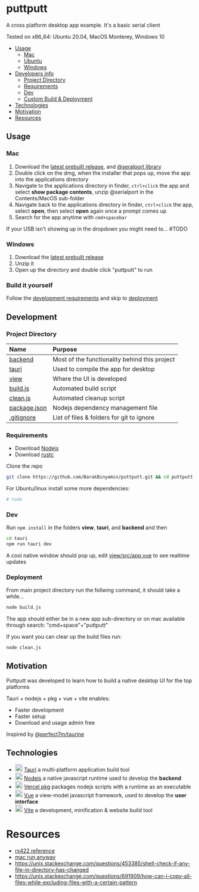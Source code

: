 # puttputt
A cross platform desktop app example. It's a basic serial client

Tested on x86_64: Ubuntu 20.04, MacOS Monterey, Windows 10

- [Usage](#usage)
    - [Mac](#mac)
    - [Ubuntu](#ubuntu)
    - [Windows](#windows)
- [Developers info](#development)
    - [Project Directory](#project-directory)
    - [Requirements](#requirements)
    - [Dev](#dev)
    - [Custom Build & Deployment](#deployment)
- [Technologies](#technologies)
- [Motivation](#motivation)
- [Resources](#resources)

## Usage
### Mac 
1. Download the [latest prebuilt release](https://github.com/BarakBinyamin/puttputt/releases/download/mint/statusdashboard_0.0.0_x64.dmg), and [@seralport library](https://github.com/BarakBinyamin/puttputt/releases/download/mint/@serialport-macx86.zip)
2. Double click on the dmg, when the installer that pops up, move the app into the applications directory
3. Navigate to the applications directory in finder, `ctrl+click` the app and select **show package contents**, unzip @serialport in the Contents/MacOS sub-folder
4. Navigate back to the applications directory in finder, `ctrl+click` the app, select **open**, then select **open** again once a prompt comes up
5. Search for the app anytime with `cmd+spacebar`

If your USB isn't showing up in the dropdown you might need to...
#TODO
### Windows
1. Download the [latest prebuilt release]()
2. Unzip it
3. Open up the directory and double click "puttputt" to run

### Build it yourself
Follow the [development requirements](#requirements) and skip to [deployment](#deployment)

##  Development
### Project Directory
| Name                                   | Purpose                                       | 
| :--                                    | :--                                           |
|[backend](backend)                      | Most of the functionality behind this project |
|[tauri](tauri)                          | Used to compile the app for desktop           |
|[view](view)                            | Where the UI is developed                     |   
|[build.js](build.js)                    | Automated build script                        |
|[clean.js](clean.js)                    | Automated cleanup script                      |
|[package.json](package.json)            | Nodejs dependency management file             |
|[.gitignore](.gitignore)                | List of files & folders for git to ignore     |

### Requirements
- Download [Nodejs](https://nodejs.org/en)
- Download [rustc](https://www.rust-lang.org/tools/install)

Clone the repo
```bash
git clone https://github.com/BarakBinyamin/puttputt.git && cd puttputt
```

For Ubuntu/linux install some more dependencies:
```bash
# todo
```

### Dev
Run `npm install` in the folders **view**, **tauri**, and **backend** and then
```bash
cd tauri
npm run tauri dev
```
A cool native window should pop up, edit [view/src/app.vue](view/src/app.vue) to see realtime updates

### Deployment
From main project directory run the follwing command, it should take a while...
```bash
node build.js
```
The app should either be in a new app sub-directory or on mac available through search: "cmd+space"+"puttputt"

If you want you can clear up the build files run:
```bash
node clean.js
```

## Motivation
Puttputt was developed to learn how to build a native desktop UI for the top platforms

Tauri + nodejs + pkg + vue + vite enables:
- Faster development
- Faster setup
- Download and usage admin free

Inspired by [@perfect7m/taurine](https://github.com/Perfect7M/taurine)

## Technologies
- <img text-align="center" src="https://tauri.app/meta/favicon-144x144.png" height="20px"/> [Tauri](https://tauri.app/)  a multi-platform  application build tool
- <img text-align="center" src="https://nodejs.org//static/images/favicons/favicon.png" height="20px"/> [Nodejs](https://nodejs.org/en) a native javascript runtime used to develop the **backend**
- <img text-align="center" src="https://assets.vercel.com/image/upload/front/favicon/vercel/57x57.png" height="20px"/> [Vercel pkg](https://www.npmjs.com/package/pkg) packages nodejs scripts with a runtime as an executable
- <img text-align="center" src="https://vuejs.org/logo.svg" height="20px"/>  [Vue](https://vuejs.org/) a view-model javascript framework, used to develop the **user interface**
- <img text-align="center" src="https://vitejs.dev/logo.svg" height="20px"/> [Vite](https://vitejs.dev/) a development, minification & website build tool

# Resources
- [rs422 reference](https://stackoverflow.com/questions/67905013/node-serialport-not-receiving-data)
- [mac run anyway](https://www.lifewire.com/fix-developer-cannot-be-verified-error-5183898)
- https://unix.stackexchange.com/questions/453385/shell-check-if-any-file-in-directory-has-changed
- https://unix.stackexchange.com/questions/691909/how-can-i-copy-all-files-while-excluding-files-with-a-certain-pattern
